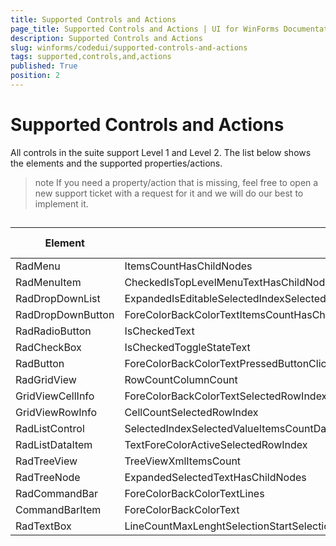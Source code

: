 ```yaml
---
title: Supported Controls and Actions
page_title: Supported Controls and Actions | UI for WinForms Documentation
description: Supported Controls and Actions
slug: winforms/codedui/supported-controls-and-actions
tags: supported,controls,and,actions
published: True
position: 2
---
```


# Supported Controls and Actions



All controls in the suite support Level 1 and Level 2. The list below shows the elements and the supported properties/actions.
      

>note If you need a property/action that is missing, feel free to open a new support ticket with
          a request for it and we will do our best to implement it.
>


## 


| Element | Level 3 - Properties/Actions | Level 4 - Properties/Actions |
| ------ | ------ | ------ |
|RadMenu|ItemsCountHasChildNodes||
|RadMenuItem|CheckedIsTopLevelMenuTextHasChildNodesItemsCount||
|RadDropDownList|ExpandedIsEditableSelectedIndexSelectedItem||
|RadDropDownButton|ForeColorBackColorTextItemsCountHasChildNodes||
|RadRadioButton|IsCheckedText||
|RadCheckBox|IsCheckedToggleStateText||
|RadButton|ForeColorBackColorTextPressedButtonClick|ButtonClick|
|RadGridView|RowCountColumnCount||
|GridViewCellInfo|ForeColorBackColorTextSelectedRowIndexColumnIndexWait|Wait|
|GridViewRowInfo|CellCountSelectedRowIndex||
|RadListControl|SelectedIndexSelectedValueItemsCountDataSourceDataMemberValueMemberAutoSizeItemsItemHeightIsMultipleSelection|SelectedIndex|
|RadListDataItem|TextForeColorActiveSelectedRowIndex|Selected|
|RadTreeView|TreeViewXmlItemsCount||
|RadTreeNode|ExpandedSelectedTextHasChildNodes|ExpandedSelectedText|
|RadCommandBar|ForeColorBackColorTextLines||
|CommandBarItem|ForeColorBackColorText||
|RadTextBox|LineCountMaxLenghtSelectionStartSelectionEndIsPasswordReadOnlyText|Text|
